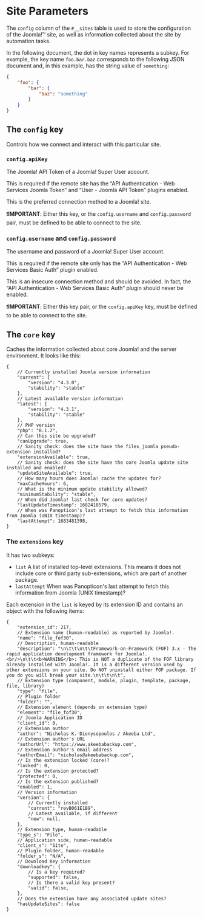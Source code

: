 # Site Parameters

The `config` column of the `#__sites` table is used to store the configuration of the Joomla!™ site, as well as information collected about the site by automation tasks.

In the following document, the dot in key names represents a subkey. For example, the key name `foo.bar.baz` corresponds to the following JSON document and, in this example, has the string value of `something`:

```json
{
	"foo": {
		"bar": {
            "baz": "something"
		}
	}
}
```

## The `config` key

Controls how we connect and interact with this particular site.

### `config.apiKey`

The Joomla! API Token of a Joomla! Super User account.

This is required if the remote site has the “API Authentication - Web Services Joomla Token” and “User - Joomla API Token” plugins enabled.

This is the preferred connection method to a Joomla! site.

❗️**IMPORTANT**: Either this key, or the `config.username` and `config.password` pair, must be defined to be able to connect to the site. 

### `config.username` and `config.password`

The username and password of a Joomla! Super User account.

This is required if the remote site only has the “API Authentication - Web Services Basic Auth” plugin enabled.

This is an insecure connection method and should be avoided. In fact, the “API Authentication - Web Services Basic Auth” plugin should never be enabled.

❗️**IMPORTANT**: Either this key pair, or the `config.apiKey` key, must be defined to be able to connect to the site.

## The `core` key

Caches the information collected about core Joomla! and the server environment. It looks like this:

```json5
{
    // Currently installed Joomla version information
	"current": {
        "version": "4.3.0",
        "stability": "stable"
    },
    // Latest available version information
    "latest": {
		"version": "4.3.1",
		"stability": "stable"
    },
    // PHP version
    "php": "8.1.2",
    // Can this site be upgraded?
    "canUpgrade": true,
    // Sanity check: does the site have the files_joomla pseudo-extension installed?
	"extensionAvailable": true,
    // Sanity check: does the site have the core Joomla update site installed and enabled?
	"updateSiteAvailable": true,
    // How many hours does Joomla! cache the updates for?
	"maxCacheHours": 6,
    // What is the minimum update stability allowed?
	"minimumStability": "stable",
    // When did Joomla! last check for core updates?
	"lastUpdateTimestamp": 1682418579,
    // When was Panopticon's last attempt to fetch this information from Joomla (UNIX timestamp)?
    "lastAttempt": 1683481398,
}
```

### The `extensions` key

It has two subkeys:
* `list` A list of installed top-level extensions. This means it does not include core or third party sub-extensions, which are part of another package.
* `lastAttempt` When was Panopticon's last attempt to fetch this information from Joomla (UNIX timestamp)?

Each extension in the `list` is keyed by its extension ID and contains an object with the following items:

```json5
{
	"extension_id": 217,
    // Extension name (human-readable) as reported by Joomla!.
	"name": "file_fof30",
    // Description, human-readable
	"description": "\n\t\t\n\t\tFramework-on-Framework (FOF) 3.x - The rapid application development framework for Joomla!.<br/>\n\t\t<b>WARNING</b>: This is NOT a duplicate of the FOF library already installed with Joomla!. It is a different version used by other extensions on your site. Do NOT uninstall either FOF package. If you do you will break your site.\n\t\t\n\t",
    // Extension type (component, module, plugin, template, package, file, library)
	"type": "file",
	// Plugin folder
	"folder": "",
	// Extension element (depends on extension type)
	"element": "file_fof30",
    // Joomla Application ID
	"client_id": 0,
    // Extension author
	"author": "Nicholas K. Dionysopoulos / Akeeba Ltd",
	// Extension author's URL
	"authorUrl": "https://www.akeebabackup.com",
	// Extension author's email address
	"authorEmail": "nicholas@akeebabackup.com",
    // Is the extension locked (core)?
	"locked": 0,
    // Is the extension protected?
	"protected": 0,
    // Is the extension published?
	"enabled": 1,
    // Version information
	"version": {
        // Currently installed
		"current": "revB061E1B9",
        // Latest available, if different
		"new": null,
	},
	// Extension type, human-readable
	"type_s": "File",
	// Application side, human-readable
	"client_s": "Site",
    // Plugin folder, human-readable
	"folder_s": "N/A",
    // Download Key information
	"downloadkey": {
        // Is a key required?
		"supported": false,
        // Is there a valid key present?
		"valid": false,
	},
    // Does the extension have any associated update sites?
	"hasUpdateSites": false
}
```